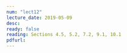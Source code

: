 ```yaml
---
num: "lect12"
lecture_date: 2019-05-09
desc: 
ready: false
reading: Sections 4.5, 5.2, 7.2, 9.1, 10.1
pdfurl: 
---
```

